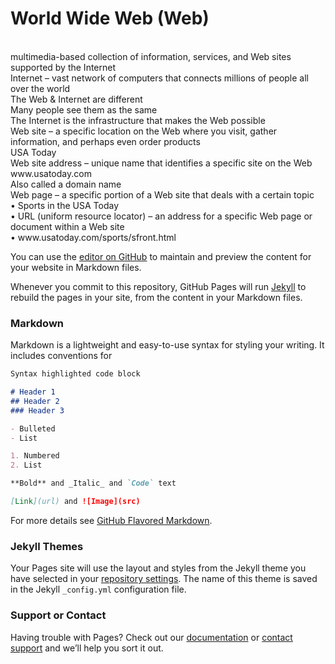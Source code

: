 
<h1>World Wide Web (Web) </h1> 
<br>
multimedia-based collection of information, services, and Web sites supported by the Internet
<br>
Internet – vast network of computers that connects millions of people all over the world
<br>
The Web & Internet are different
<br>
Many people see them as the same
<br>
The Internet is the infrastructure that makes the Web possible
<br>
Web site – a specific location on the Web where you visit, gather information, and perhaps even order products
<br>
USA Today
<br>
Web site address – unique name that identifies a specific site on the Web
<br>
www.usatoday.com
<br>
Also called a domain name
<br>
Web page – a specific portion of a Web site that deals with a certain topic
<br>
•	Sports in the USA Today
<br>
•	URL (uniform resource locator) – an address for a specific Web page or document within a Web site
<br>
•	www.usatoday.com/sports/sfront.html 


You can use the [editor on GitHub](https://github.com/mohamedsesay/Mohamed-Sasay/edit/master/README.md) to maintain and preview the content for your website in Markdown files.

Whenever you commit to this repository, GitHub Pages will run [Jekyll](https://jekyllrb.com/) to rebuild the pages in your site, from the content in your Markdown files.

### Markdown

Markdown is a lightweight and easy-to-use syntax for styling your writing. It includes conventions for

```markdown
Syntax highlighted code block

# Header 1
## Header 2
### Header 3

- Bulleted
- List

1. Numbered
2. List

**Bold** and _Italic_ and `Code` text

[Link](url) and ![Image](src)
```

For more details see [GitHub Flavored Markdown](https://guides.github.com/features/mastering-markdown/).

### Jekyll Themes

Your Pages site will use the layout and styles from the Jekyll theme you have selected in your [repository settings](https://github.com/mohamedsesay/Mohamed-Sasay/settings). The name of this theme is saved in the Jekyll `_config.yml` configuration file.

### Support or Contact

Having trouble with Pages? Check out our [documentation](https://help.github.com/categories/github-pages-basics/) or [contact support](https://github.com/contact) and we’ll help you sort it out.
